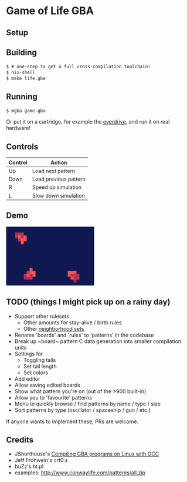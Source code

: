 # Game of Life GBA

## Setup

## Building

```
$ # one-step to get a full cross-compilation toolchain!
$ nix-shell
$ make life.gba
```

## Running

```
$ mgba game.gba
```

Or put it on a cartridge, for example the [everdrive](https://krikzz.com/store/home/42-everdrive-gba-x5.html), and run it on real hardware!

## Controls

| Control | Action                 |
| ------- | ---------------------- |
| Up      | Load next pattern      |
| Down    | Load previous pattern  |
| R       | Speed up simulation    |
| L       | Slow down simulation   |

## Demo

![demo.apng](demo.apng)

## TODO (things I might pick up on a rainy day)

* Support other rulesets
  * Other amounts for stay-alive / birth rules
  * Other [neighborhood sets](https://www.conwaylife.com/wiki/Larger_than_Life)
* Rename 'boards' and 'rules' to 'patterns' in the codebase
* Break up ~board~ pattern C data generation into smaller compilation units
* Settings for
  * Toggling tails
  * Set tail length
  * Set colors
* Add editor
* Allow saving edited boards
* Show what pattern you're on (out of the >900 built-in)
* Allow you to 'favourite' patterns
* Menu to quickly browse / find patterns by name / type / size
* Sort patterns by type (oscillator / spaceship / gun / etc.)

If anyone wants to implement these, PRs are welcome.

## Credits

* JShorthouse's [Compiling GBA programs on Linux with GCC](https://gist.github.com/JShorthouse/bfe49cdfad126e9163d9cb30fd3bf3c2)
* Jeff Frohwein's crt0.s
* buZz's ht.pl
* examples: http://www.conwaylife.com/patterns/all.zip
